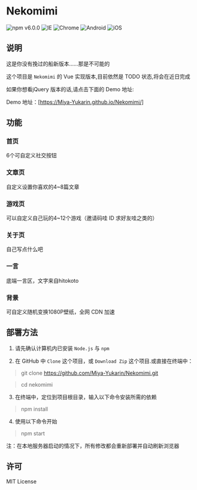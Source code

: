 # Nekomimi

![npm v6.0.0](https://img.shields.io/badge/NPM-6.0.0-blue.svg) ![IE](https://img.shields.io/badge/IE-10%2B-ff69b4.svg) ![Chrome](https://img.shields.io/badge/Chrome-29%2B-brightgreen.svg) ![Android](https://img.shields.io/badge/Android-4.4%2B-brightgreen.svg) ![iOS](https://img.shields.io/badge/iOS-9.2%2B-brightgreen.svg)

## 说明

这是你没有挽过的船新版本……那是不可能的

这个项目是 `Nekomimi` 的 Vue 实现版本,目前依然是 TODO 状态,将会在近日完成

如果你想看jQuery 版本的话,请点击下面的 Demo 地址:

Demo 地址：[https://Miya-Yukarin.github.io/Nekomimi/]

## 功能

### 首页

6个可自定义社交按钮

### 文章页

自定义设置你喜欢的4~8篇文章

### 游戏页

可以自定义自己玩的4~12个游戏（邀请码哇 ID 求好友哇之类的）

### 关于页

自己写点什么吧

### 一言

底端一言区，文字来自hitokoto

### 背景

可自定义随机变换1080P壁纸，全网 CDN 加速

## 部署方法

1. 请先确认计算机内已安装 `Node.js` 与 `npm` 

2. 在 GitHub 中 `Clone` 这个项目，或 `Download Zip` 这个项目.或直接在终端中：
> git clone https://github.com/Miya-Yukarin/Nekomimi.git 

>cd nekomimi

3. 在终端中，定位到项目根目录，输入以下命令安装所需的依赖

> npm install

4. 使用以下命令开始

> npm start

注：在本地服务器启动的情况下，所有修改都会重新部署并自动刷新浏览器

## 许可

MIT License
